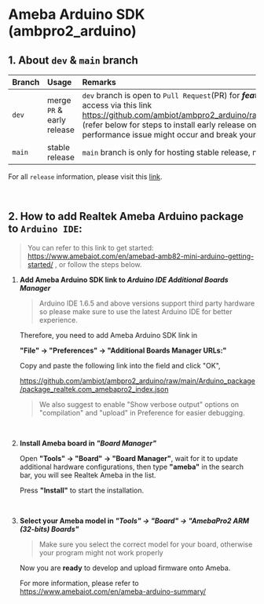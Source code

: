 # Ameba Arduino SDK (ambpro2_arduino)


## 1. About `dev` & `main` branch

|Branch|Usage|Remarks|
|:-----|:-----|:-----|
|`dev`| merge `PR` & early release| `dev` branch is open to `Pull Request`(PR) for ***feature addition*** and ***bug fix***. It will also have the latest features which you can access via this link https://github.com/ambiot/ambpro2_arduino/raw/dev/Arduino_package/package_realtek.com_amebapro2_early_index.json (refer below for steps to install early release on Arduino IDE, please be noted that as this is a **early release**, bugs and/or performance issue might occur and break your program) |
|`main` | stable release| `main` branch is only for hosting stable release, no `PR` will be merged, refer to the following steps to use the stable release |


For all `release` information, please visit this [link](https://github.com/ambiot/ambpro2_arduino/releases).

</br>

## 2. How to add Realtek Ameba Arduino package to `Arduino IDE`:

> You can refer to this link to get started: https://www.amebaiot.com/en/amebad-amb82-mini-arduino-getting-started/
> , or follow the steps below.

1. **Add Ameba Arduino SDK link to *Arduino IDE Additional Boards Manager***

    > Arduino IDE 1.6.5 and above versions support third party hardware so please make sure to use the latest Arduino IDE for better experience.

    Therefore, you need to add Ameba Arduino SDK link in 
    
    **"File" -> "Preferences" -> "Additional Boards Manager URLs:"**

    Copy and paste the following link into the field and click "OK",

    https://github.com/ambiot/ambpro2_arduino/raw/main/Arduino_package/package_realtek.com_amebapro2_index.json

    > We also suggest to enable "Show verbose output" options on "compilation" and "upload" in Preference for easier debugging.
    
    </br>

2. **Install Ameba board in *"Board Manager"***

    Open **"Tools" -> "Board" -> "Board Manager"**, wait for it to update additional hardware configurations, then type **"ameba"** in the search bar, you will see Realtek Ameba in the list.

    Press **"Install"** to start the installation.
    
    </br>

3. **Select your Ameba model in *"Tools" -> "Board" -> "AmebaPro2 ARM (32-bits) Boards"***

    > Make sure you select the correct model for your board, otherwise your program might not work properly 

    Now you are **ready** to develop and upload firmware onto Ameba.

    For more information, please refer to https://www.amebaiot.com/en/ameba-arduino-summary/
    
    </br>
